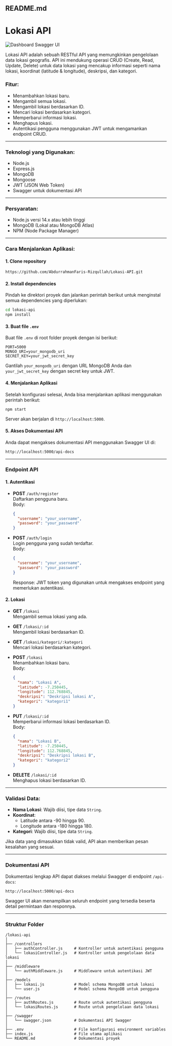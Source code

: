 ## **README.md**

# Lokasi API
![Dashboard Swagger UI]("..\img\bg-1.jpg")

Lokasi API adalah sebuah RESTful API yang memungkinkan pengelolaan data lokasi geografis. API ini mendukung operasi CRUD (Create, Read, Update, Delete) untuk data lokasi yang mencakup informasi seperti nama lokasi, koordinat (latitude & longitude), deskripsi, dan kategori.

### **Fitur:**

- Menambahkan lokasi baru.
- Mengambil semua lokasi.
- Mengambil lokasi berdasarkan ID.
- Mencari lokasi berdasarkan kategori.
- Memperbarui informasi lokasi.
- Menghapus lokasi.
- Autentikasi pengguna menggunakan JWT untuk mengamankan endpoint CRUD.

---

### **Teknologi yang Digunakan:**

- Node.js
- Express.js
- MongoDB
- Mongoose
- JWT (JSON Web Token)
- Swagger untuk dokumentasi API

---

### **Persyaratan:**

- Node.js versi 14.x atau lebih tinggi
- MongoDB (Lokal atau MongoDB Atlas)
- NPM (Node Package Manager)

---

### **Cara Menjalankan Aplikasi:**

#### 1. Clone repository

```bash
https://github.com/AbdurrahmanFaris-Rizqullah/Lokasi-API.git
```

#### 2. Install dependencies

Pindah ke direktori proyek dan jalankan perintah berikut untuk menginstal semua dependencies yang diperlukan:

```bash
cd lokasi-api
npm install
```

#### 3. Buat file `.env`

Buat file `.env` di root folder proyek dengan isi berikut:

```env
PORT=5000
MONGO_URI=your_mongodb_uri
SECRET_KEY=your_jwt_secret_key
```

Gantilah `your_mongodb_uri` dengan URL MongoDB Anda dan `your_jwt_secret_key` dengan secret key untuk JWT.

#### 4. Menjalankan Aplikasi

Setelah konfigurasi selesai, Anda bisa menjalankan aplikasi menggunakan perintah berikut:

```bash
npm start
```

Server akan berjalan di `http://localhost:5000`.

#### 5. Akses Dokumentasi API

Anda dapat mengakses dokumentasi API menggunakan Swagger UI di:

```bash
http://localhost:5000/api-docs
```

---

### **Endpoint API**

#### 1. **Autentikasi**

- **POST** `/auth/register`  
  Daftarkan pengguna baru.  
  Body:  
  ```json
  {
    "username": "your_username",
    "password": "your_password"
  }
  ```

- **POST** `/auth/login`  
  Login pengguna yang sudah terdaftar.  
  Body:  
  ```json
  {
    "username": "your_username",
    "password": "your_password"
  }
  ```
  Response: JWT token yang digunakan untuk mengakses endpoint yang memerlukan autentikasi.

#### 2. **Lokasi**

- **GET** `/lokasi`  
  Mengambil semua lokasi yang ada.

- **GET** `/lokasi/:id`  
  Mengambil lokasi berdasarkan ID.

- **GET** `/lokasi/kategori/:kategori`  
  Mencari lokasi berdasarkan kategori.

- **POST** `/lokasi`  
  Menambahkan lokasi baru.  
  Body:  
  ```json
  {
    "nama": "Lokasi A",
    "latitude": -7.250445,
    "longitude": 112.768845,
    "deskripsi": "Deskripsi lokasi A",
    "kategori": "kategori1"
  }
  ```

- **PUT** `/lokasi/:id`  
  Memperbarui informasi lokasi berdasarkan ID.  
  Body:  
  ```json
  {
    "nama": "Lokasi B",
    "latitude": -7.250445,
    "longitude": 112.768845,
    "deskripsi": "Deskripsi lokasi B",
    "kategori": "kategori2"
  }
  ```

- **DELETE** `/lokasi/:id`  
  Menghapus lokasi berdasarkan ID.

---

### **Validasi Data:**

- **Nama Lokasi**: Wajib diisi, tipe data `String`.
- **Koordinat**: 
  - Latitude antara -90 hingga 90.
  - Longitude antara -180 hingga 180.
- **Kategori**: Wajib diisi, tipe data `String`.
  
Jika data yang dimasukkan tidak valid, API akan memberikan pesan kesalahan yang sesuai.

---

### **Dokumentasi API**

Dokumentasi lengkap API dapat diakses melalui Swagger di endpoint `/api-docs`:

```
http://localhost:5000/api-docs
```

Swagger UI akan menampilkan seluruh endpoint yang tersedia beserta detail permintaan dan responnya.

---

### **Struktur Folder**

```
/lokasi-api
│
├── /controllers
│   ├── authController.js     # Kontroller untuk autentikasi pengguna
│   └── lokasiController.js   # Kontroller untuk pengelolaan data lokasi
│
├── /middleware
│   └── authMiddleware.js     # Middleware untuk autentikasi JWT
│
├── /models
│   ├── lokasi.js             # Model schema MongoDB untuk lokasi
│   └── user.js               # Model schema MongoDB untuk pengguna
│
├── /routes
│   ├── authRoutes.js         # Route untuk autentikasi pengguna
│   └── lokasiRoutes.js       # Route untuk pengelolaan data lokasi
│
├── /swagger
│   └── swagger.json          # Dokumentasi API Swagger
│
├── .env                      # File konfigurasi environment variables
├── index.js                  # File utama aplikasi
└── README.md                 # Dokumentasi proyek
```
